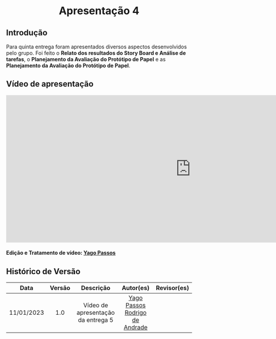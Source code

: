 <h1 align="center">Apresentação 4</h1>

## Introdução

Para quinta entrega foram apresentados diversos aspectos desenvolvidos pelo grupo. Foi feito o **Relato dos resultados do Story Board e Análise de tarefas**, o **Planejamento da Avaliação do Protótipo de Papel** e as **Planejamento da Avaliação do Protótipo de Papel**. 

## Vídeo de apresentação



<iframe width="1000vw" height="400vh" src="https://youtube.com/embed/5KlmYYo9A2E " title="YouTube video player" frameborder="0" allow="accelerometer; autoplay; clipboard-write; encrypted-media; gyroscope; picture-in-picture" allowfullscreen></iframe> 

#### Edição e Tratamento de vídeo: [Yago Passos](https://github.com/yagompassos)

## Histórico de Versão

|    Data    | Versão |                         Descrição                         |                      Autor(es)                       |                       Revisor(es)                       |
| :--------: | :----: | :-------------------------------------------------------: | :--------------------------------------------------: | :-----------------------------------------------------: |
| 11/01/2023 |  1.0   |            Vídeo de apresentação da entrega 5             | [Yago Passos](https://github.com/yagompassos) [Rodrigo de Andrade](https://github.com/OrlandiRodrigo) |
